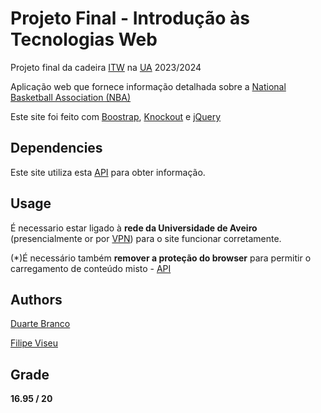 # Projeto Final - Introdução às Tecnologias Web

Projeto final da cadeira [ITW](https://www.ua.pt/pt/uc/12289) na [UA](https://www.ua.pt) 2023/2024

Aplicação web que fornece informação detalhada sobre a [National Basketball Association (NBA)](https://www.nba.com)

Este site foi feito com [Boostrap](https://github.com/twbs/bootstrap), [Knockout](https://github.com/knockout/knockout) e [jQuery](https://github.com/jquery/jquery)

## Dependencies

Este site utiliza esta [API](https://192.168.160.58/NBA/Help) para obter informação.

## Usage

É necessario estar ligado à **rede da Universidade de Aveiro** (presencialmente or por [VPN](https://www.ua.pt/pt/stic/teletrabalho_vpn)) para o site funcionar corretamente.

(*)É necessário  também **remover a proteção do browser** para permitir o carregamento de conteúdo misto - [API](https://192.168.160.58/NBA/Help)

## Authors

[Duarte Branco](https://github.com/duartebranco)

[Filipe Viseu](https://github.com/FilipeNV1)

## Grade

**16.95 / 20**
